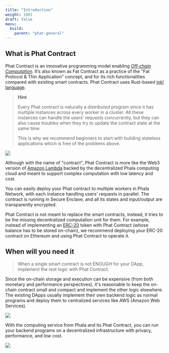 ```yaml
---
title: "Introduction"
weight: 1001
draft: false
menu:
  build:
    parent: "phat-general"
---
```


## What is Phat Contract

Phat Contract is an innovative programming model enabling [*Off-chain Computation*](https://medium.com/phala-network/fat-contract-introduce-off-chain-computation-to-smart-contract-dfc5839d5fb8). It’s also known as Fat Contract as a practice of the "Fat Protocol & Thin Application" concept, and for its rich functionalities compared with existing smart contracts. Phat Contract uses Rust-based [ink! language](https://paritytech.github.io/ink/).

> **Hint**
>
> Every Phat contract is naturally a *distributed* program since it has multiple instances across every worker in a cluster. All these instances can handle the users' requests concurrently, but they can also cause troubles when they try to update the contract state at the same time.
>
> This is why we recommend beginners to start with building stateless applications which is free of the problems above.

![](/images/build/phat-offchain-comp.png)

Although with the name of "contract", Phat Contract is more like the Web3 version of [Amazon Lambda](https://aws.amazon.com/lambda/) backed by the decentralized Phala computing cloud and meant to support complex computation with low latency and cost.

You can easily deploy your Phat contract to multiple workers in Phala Network, with each instance handling users' requests in parallel. The contract is running in Secure Enclave, and all its states and input/output are transparently encrypted.

Phat Contract is not meant to replace the smart contracts, instead, it tries to be the missing decentralized computation unit for them.
For example, instead of implementing an [ERC-20](https://ethereum.org/en/developers/docs/standards/tokens/erc-20/) token with Phat Contract (whose balance has to be stored on-chain), we recommend deploying your ERC-20 contract on Ethereum and using Phat Contract to operate it.


## When will you need it

> When a single smart contract is not ENOUGH for your DApp, implement the rest logic with Phat Contract.

Since the on-chain storage and execution can be expensive (from both monetary and performance perspectives), it's reasonable to keep the on-chain contract small and compact and implement the other logic elsewhere. The existing DApps usually implement their own backend logic as normal programs and deploy them to centralized services like AWS (Amazon Web Services).

![](/images/build/web2-stack.png)

With the computing service from Phala and its Phat Contract, you can run your backend programs on a decentralized infrastructure with privacy, performance, and low cost.

![](/images/build/web3-stack.png)
